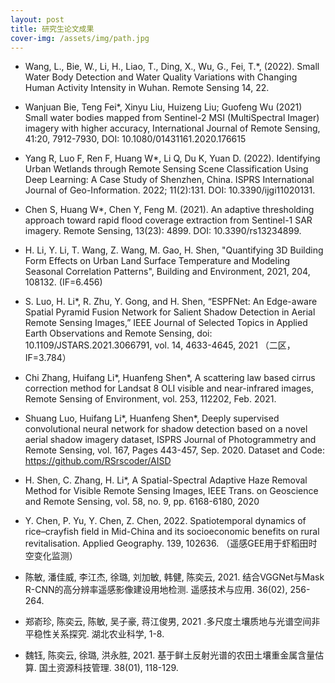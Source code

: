 ```yaml
---
layout: post
title: 研究生论文成果
cover-img: /assets/img/path.jpg
---
```


- Wang, L., Bie, W., Li, H., Liao, T., Ding, X., Wu, G., Fei, T.*, (2022). Small Water Body Detection and Water Quality Variations with Changing Human Activity Intensity in Wuhan. Remote Sensing 14, 22.

  

- Wanjuan Bie, Teng Fei*, Xinyu Liu, Huizeng Liu; Guofeng Wu (2021) Small water bodies mapped from Sentinel-2 MSI (MultiSpectral Imager) imagery with higher accuracy, International Journal of Remote Sensing, 41:20, 7912-7930, DOI: 10.1080/01431161.2020.176615

  

- Yang R, Luo F, Ren F, Huang W*, Li Q, Du K, Yuan D. (2022). Identifying Urban Wetlands through Remote Sensing Scene Classification Using Deep Learning: A Case Study of Shenzhen, China. ISPRS International Journal of Geo-Information. 2022; 11(2):131. DOI: 10.3390/ijgi11020131.

  

- Chen S, Huang W*, Chen Y, Feng M. (2021). An adaptive thresholding approach toward rapid flood coverage extraction from Sentinel-1 SAR imagery. Remote Sensing, 13(23): 4899. DOI: 10.3390/rs13234899.

  

- H. Li, Y. Li, T. Wang, Z. Wang, M. Gao, H. Shen, "Quantifying 3D Building Form Effects on Urban Land Surface Temperature and Modeling Seasonal Correlation Patterns", Building and Environment, 2021, 204, 108132. (IF=6.456)

  

- S. Luo, H. Li*, R. Zhu, Y. Gong, and H. Shen, “ESPFNet: An Edge-aware Spatial Pyramid Fusion Network for Salient Shadow Detection in Aerial Remote Sensing Images,” IEEE Journal of Selected Topics in Applied Earth Observations and Remote Sensing, doi: 10.1109/JSTARS.2021.3066791, vol. 14, 4633-4645, 2021 （二区，IF=3.784）

  

- Chi Zhang, Huifang Li*, Huanfeng Shen*, A scattering law based cirrus correction method for Landsat 8 OLI visible and near-infrared images, Remote Sensing of Environment, vol. 253, 112202, Feb. 2021.

  

- Shuang Luo, Huifang Li*, Huanfeng Shen*, Deeply supervised convolutional neural network for shadow detection based on a novel aerial shadow imagery dataset, ISPRS Journal of Photogrammetry and Remote Sensing, vol. 167, Pages 443-457, Sep. 2020. Dataset and Code: https://github.com/RSrscoder/AISD 

  

- H. Shen, C. Zhang, H. Li*, A Spatial-Spectral Adaptive Haze Removal Method for Visible Remote Sensing Images, IEEE Trans. on Geoscience and Remote Sensing, vol. 58, no. 9, pp. 6168-6180, 2020

  

- Y. Chen, P. Yu, Y. Chen, Z. Chen, 2022. Spatiotemporal dynamics of rice–crayfish field in Mid-China and its socioeconomic benefits on rural revitalisation. Applied Geography. 139, 102636.  （遥感GEE用于虾稻田时空变化监测）

  

- 陈敏, 潘佳威, 李江杰, 徐璐, 刘加敏, 韩健, 陈奕云, 2021. 结合VGGNet与Mask R-CNN的高分辨率遥感影像建设用地检测. 遥感技术与应用. 36(02), 256-264.

  

- 郑嵛珍, 陈奕云, 陈敏, 吴子豪, 蒋江俊男, 2021 .多尺度土壤质地与光谱空间非平稳性关系探究. 湖北农业科学, 1-8.

  

- 魏钰, 陈奕云, 徐璐, 洪永胜, 2021. 基于鲜土反射光谱的农田土壤重金属含量估算. 国土资源科技管理. 38(01), 118-129.